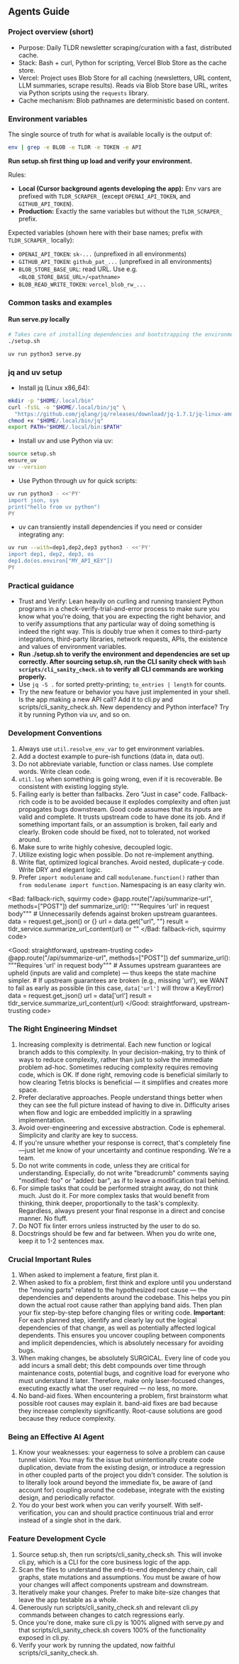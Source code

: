 ## Agents Guide

### Project overview (short)

- Purpose: Daily TLDR newsletter scraping/curation with a fast, distributed cache.
- Stack: Bash + curl, Python for scripting, Vercel Blob Store as the cache store.
- Vercel: Project uses Blob Store for all caching (newsletters, URL content, LLM summaries, scrape results). Reads via Blob Store base URL, writes via Python scripts using the `requests` library.
- Cache mechanism: Blob pathnames are deterministic based on content. 

### Environment variables

The single source of truth for what is available locally is the output of:

```bash
env | grep -e BLOB -e TLDR -e TOKEN -e API
```

**Run setup.sh first thing up load and verify your environment.**

Rules:

- **Local (Cursor background agents developing the app):** Env vars are prefixed with `TLDR_SCRAPER_` (except `OPENAI_API_TOKEN`, and `GITHUB_API_TOKEN`).
- **Production:** Exactly the same variables but without the `TLDR_SCRAPER_` prefix.

Expected variables (shown here with their base names; prefix with `TLDR_SCRAPER_` locally):

- `OPENAI_API_TOKEN`: `sk-...` (unprefixed in all environments)
- `GITHUB_API_TOKEN`: `github_pat_...` (unprefixed in all environments)
- `BLOB_STORE_BASE_URL`: read URL. Use e.g. `<BLOB_STORE_BASE_URL>/<pathname>`
- `BLOB_READ_WRITE_TOKEN`: `vercel_blob_rw_...`

### Common tasks and examples
#### Run serve.py locally

```bash
# Takes care of installing dependencies and bootstrapping the environment.
./setup.sh

uv run python3 serve.py
```

### jq and uv setup

- Install jq (Linux x86_64):
```bash
mkdir -p "$HOME/.local/bin"
curl -fsSL -o "$HOME/.local/bin/jq" \
  "https://github.com/jqlang/jq/releases/download/jq-1.7.1/jq-linux-amd64"
chmod +x "$HOME/.local/bin/jq"
export PATH="$HOME/.local/bin:$PATH"
```

- Install uv and use Python via uv:
```bash
source setup.sh
ensure_uv
uv --version
```

- Use Python through uv for quick scripts:
```bash
uv run python3 - <<'PY'
import json, sys
print("hello from uv python")
PY
```
- uv can transiently install dependencies if you need or consider integrating any:
```bash
uv run --with=dep1,dep2,dep3 python3 - <<'PY'
import dep1, dep2, dep3, os
dep1.do(os.environ["MY_API_KEY"])
PY
```

### Practical guidance

- Trust and Verify: Lean heavily on curling and running transient Python programs in a check-verify-trial-and-error process to make sure you know what you're doing, that you are expecting the right behavior, and to verify assumptions that any particular way of doing something is indeed the right way. This is doubly true when it comes to third-party integrations, third-party libraries, network requests, APIs, the existence and values of environment variables. 
- **Run ./setup.sh to verify the environment and dependencies are set up correctly. After sourcing setup.sh, run the CLI sanity check with `bash scripts/cli_sanity_check.sh` to verify all CLI commands are working properly.**
- Use `jq -S .` for sorted pretty-printing; `to_entries | length` for counts.
- Try the new feature or behavior you have just implemented in your shell. Is the app making a new API call? Add it to cli.py and scripts/cli_sanity_check.sh. New dependency and Python interface? Try it by running Python via uv, and so on.


### Development Conventions

1. Always use `util.resolve_env_var` to get environment variables.
2. Add a doctest example to pure-ish functions (data in, data out).
3. Do not abbreviate variable, function or class names. Use complete words. Write clean code.
4. `util.log` when something is going wrong, even if it is recoverable. Be consistent with existing logging style.
5. Failing early is better than fallbacks. Zero "Just in case" code. Fallback-rich code is to be avoided because it explodes complexity and often just propagates bugs downstream. Good code assumes that its inputs are valid and complete. It trusts upstream code to have done its job. And if something important fails, or an assumption is broken, fail early and clearly. Broken code should be fixed, not to tolerated, not worked around.
6. Make sure to write highly cohesive, decoupled logic.
7. Utilize existing logic when possible. Do not re-implement anything.
8. Write flat, optimized logical branches. Avoid nested, duplicate-y code. Write DRY and elegant logic.
9. Prefer `import modulename` and call `modulename.function()` rather than `from modulename import function`. Namespacing is an easy clarity win.

<Bad: fallback-rich, squirmy code>
@app.route("/api/summarize-url", methods=["POST"])
def summarize_url():
    """Requires 'url' in request body"""
    # Unnecessarily defends against broken upstream guarantees.
    data = request.get_json() or {}
    url = data.get("url", "")
    result = tldr_service.summarize_url_content(url) or ""
</Bad: fallback-rich, squirmy code>

<Good: straightforward, upstream-trusting code>
@app.route("/api/summarize-url", methods=["POST"])
def summarize_url():
    """Requires 'url' in request body"""
    # Assumes upstream guarantees are upheld (inputs are valid and complete) — thus keeps the state machine simpler.
    # If upstream guarantees are broken (e.g., missing 'url'), we WANT to fail as early as possible (in this case, `data['url']` will throw a KeyError)
    data = request.get_json()
    url = data['url']
    result = tldr_service.summarize_url_content(url)
</Good: straightforward, upstream-trusting code>

### The Right Engineering Mindset

1. Increasing complexity is detrimental. Each new function or logical branch adds to this complexity. In your decision-making, try to think of ways to reduce complexity, rather than just to solve the immediate problem ad-hoc. Sometimes reducing complexity requires removing code, which is OK. If done right, removing code is beneficial similarly to how clearing Tetris blocks is beneficial — it simplifies and creates more space.
2. Prefer declarative approaches. People understand things better when they can see the full picture instead of having to dive in. Difficulty arises when flow and logic are embedded implicitly in a sprawling implementation.
3. Avoid over-engineering and excessive abstraction. Code is ephemeral. Simplicity and clarity are key to success.
4. If you're unsure whether your response is correct, that's completely fine—just let me know of your uncertainty and continue responding. We're a team.
5. Do not write comments in code, unless they are critical for understanding. Especially, do not write "breadcrumb" comments saying "modified: foo" or "added: bar", as if to leave a modification trail behind.
6. For simple tasks that could be performed straight away, do not think much. Just do it. For more complex tasks that would benefit from thinking, think deeper, proportionally to the task's complexity. Regardless, always present your final response in a direct and concise manner. No fluff.
7. Do NOT fix linter errors unless instructed by the user to do so.
8. Docstrings should be few and far between. When you do write one, keep it to 1-2 sentences max.

### Crucial Important Rules
1. When asked to implement a feature, first plan it.
2. When asked to fix a problem, first think and explore until you understand the "moving parts" related to the hypothesized root cause — the dependencies and dependents around the codebase. This helps you pin down the actual root cause rather than applying band aids. Then plan your fix step-by-step before changing files or writing code.
**Important**: For each planned step, identify and clearly lay out the logical dependencies of that change, as well as potentially affected logical dependents. This ensures you uncover coupling between components and implicit dependencies, which is absolutely necessary for avoiding bugs.
3. When making changes, be absolutely SURGICAL. Every line of code you add incurs a small debt; this debt compounds over time through maintenance costs, potential bugs, and cognitive load for everyone who must understand it later. Therefore, make only laser-focused changes, executing exactly what the user required — no less, no more.
4. No band-aid fixes. When encountering a problem, first brainstorm what possible root causes may explain it. band-aid fixes are bad because they increase complexity significantly. Root-cause solutions are good because they reduce complexity.

### Being an Effective AI Agent

1. Know your weaknesses: your eagerness to solve a problem can cause tunnel vision. You may fix the issue but unintentionally create code duplication, deviate from the existing design, or introduce a regression in other coupled parts of the project you didn't consider. The solution is to literally look around beyond the immediate fix, be aware of (and account for) coupling around the codebase, integrate with the existing design, and periodically refactor.
2. You do your best work when you can verify yourself. With self-verification, you can and should practice continuous trial and error instead of a single shot in the dark.

### Feature Development Cycle

1. Source setup.sh, then run scripts/cli_sanity_check.sh. This will invoke cli.py, which is a CLI for the core business logic of the app.
2. Scan the files to understand the end-to-end dependency chain, call graphs, state mutations and assumptions. You must be aware of how your changes will affect components upstream and downstream.
3. Iteratively make your changes. Prefer to make bite-size changes that leave the app testable as a whole.
4. Generously run scripts/cli_sanity_check.sh and relevant cli.py commands  between changes to catch regressions early.
5. Once you're done, make sure cli.py is 100% aligned with serve.py and that scripts/cli_sanity_check.sh covers 100% of the functionality exposed in cli.py.
6. Verify your work by running the updated, now faithful scripts/cli_sanity_check.sh.